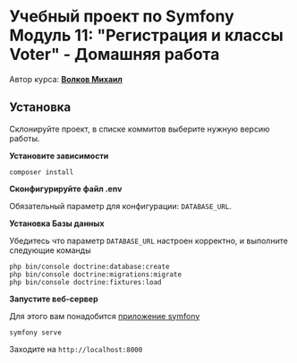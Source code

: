 # Учебный проект по Symfony Модуль 11: "Регистрация и классы Voter" - Домашняя работа
 
Автор курса: **[Волков Михаил](https://mvsvolkov.ru)**

## Установка
Склонируйте проект, в списке коммитов выберите нужную версию работы.

**Установите зависимости**
```
composer install
```

**Сконфигурируйте файл .env**

Обязательный параметр для конфигурации: `DATABASE_URL`.

**Установка Базы данных**

Убедитесь что параметр `DATABASE_URL` настроен корректно, и выполните следующие команды

```
php bin/console doctrine:database:create
php bin/console doctrine:migrations:migrate
php bin/console doctrine:fixtures:load
```


**Запустите веб-сервер**

Для этого вам понадобится [приложение symfony](https://symfony.com/download)

```
symfony serve
```

Заходите на `http://localhost:8000`
